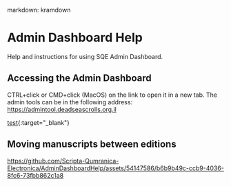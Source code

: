 markdown: kramdown
# Admin Dashboard Help
Help and instructions for using SQE Admin Dashboard.

## Accessing the Admin Dashboard
CTRL+click or CMD+click (MacOS) on the link to open it in a new tab.
The admin tools can be in the following address: https://admintool.deadseascrolls.org.il

[test](https://admintool.deadseascrolls.org.il){:target="_blank"} 

## Moving manuscripts between editions
https://github.com/Scripta-Qumranica-Electronica/AdminDashboardHelp/assets/54147586/b6b9b49c-ccb9-4036-8fc6-73fbb862c1a8

